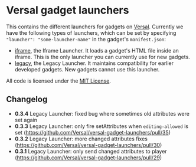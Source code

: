 # Versal gadget launchers

This contains the different launchers for gadgets on [Versal](versal.com). Currently we have the following types of launchers, which can be set by specifying `"launcher": "some-launcher-name"` in the gadget's `manifest.json`:

- [iframe](iframe-launcher), the Iframe Launcher. It loads a gadget's HTML file inside an iframe. This is the only launcher you can currently use for new gadgets.
- [legacy](legacy-launcher), the Legacy Launcher. It maintains compatibility for earlier developed gadgets. New gadgets cannot use this launcher.

All code is licensed under the [MIT License](LICENSE).

## Changelog
- **0.3.4** Legacy Launcher: fixed bug where sometimes old attributes were set again
- **0.3.3** Legacy Launcher: only fire setAttributes when `editing-allowed` is set (https://github.com/Versal/versal-gadget-launchers/pull/35)
- **0.3.2** Legacy Launcher: more changed attributes fixes (https://github.com/Versal/versal-gadget-launchers/pull/30)
- **0.3.1** Legacy Launcher: only send changed attributes to player (https://github.com/Versal/versal-gadget-launchers/pull/29)
